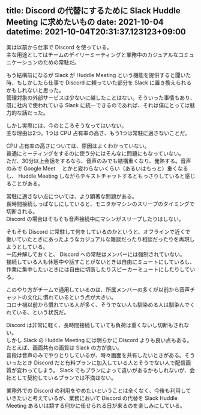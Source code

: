 title: Discord の代替にするために Slack Huddle Meeting に求めたいもの
date: 2021-10-04
datetime: 2021-10-04T20:31:37.123123+09:00
---

実は以前から仕事で Discord を使っている。  
主な用途としてはチームのデイリーミーティングと業務中のカジュアルなコミュニケーションのための常駐だ。

もう結構前になるが Slack が Huddle Meeting という機能を提供すると聞いた時、もしかしたら仕事で Discord に頼っていた部分を Slack に置き換えられるかもしれないと思った。  
管理対象の外部サービスは少ないに越したことはない。そういった事情もあり、既に社内で使われている Slack に統一できるのであれば、それは僕にとっては魅力的な話だった。

しかし実際には、今のところそうなってはいない。  
主な理由は2つ。1つは CPU 占有率の高さ、もう1つは常駐に適さないことだ。

CPU 占有率の高さについては、原因はよくわかっていない。  
普通にミーティングをするのに使う分にはそんなに問題にもなっていない。  
ただ、30分以上会話をするなら、音声のみでも結構重くなり、発熱する。音声のみで Google Meet 　とかと変わらないくらい（あるいはもっと）重くなるし、 Huddle Meeting しながらテキストチャットするともっさりしていると感じることがある。

常駐に適さない点については、より顕著な問題がある。  
長時間接続しっぱなしにしていると、モニタかマシンのスリープのタイミングで切断される。  
Discord の場合はそもそも音声接続中にマシンがスリープしたりはしない。

そもそも Discord に常駐して何をしているのかというと、オフラインで近くで働いていたときにあったようなカジュアルな雑談だったり相談だったりを再現しようとしている。  
一応弁解しておくと、 Discord への常駐はメンバーには強制されていない。  
接続している人も休憩中や話すことがないときは自由にミュートにしているし、作業に集中したいときには自由に切断したりスピーカーミュートにしたりしている。

このやり方がチームで通用しているのは、所属メンバーの多くが以前から音声チャットの文化に慣れているという点が大きい。  
コロナ禍以前から慣れている人が多く、そうでない人も馴染める人は馴染んでくれている、という状況だ。

Discord は非常に軽く、長時間接続していても負荷は重くないし切断もされない。  
しかし Slack の Huddle Meeting には明らかに Discord よりも良い点もある。  
たとえば、画面共有の画質は Slack の方が良い。  
普段は音声のみでやりとりしているが、時々画面を共有したいときがある。そういったとき Discord だと有料プランに加入している人とそうでない人で配信画質が変わってしまう。 Slack でもプランによって違いがあるかもしれないが、会社として契約しているプランでは不満はない。

業務外での Discord の利用をやめたいということは全くなく、今後も利用していきたいと考えているが、業務において Discord の代替を Slack Huddle Meeting あるいは類する何かに任せられる日が来るのを楽しみにしている。

